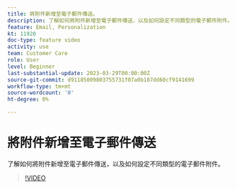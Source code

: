 ```yaml
---
title: 將附件新增至電子郵件傳送。
description: 了解如何將附件新增至電子郵件傳送，以及如何設定不同類型的電子郵件附件。
feature: Email, Personalization
kt: 11920
doc-type: feature video
activity: use
team: Customer Care
role: User
level: Beginner
last-substantial-update: 2023-03-29T00:00:00Z
source-git-commit: d91185009803755731f07a0b187dd60cf9141699
workflow-type: tm+mt
source-wordcount: '0'
ht-degree: 0%

---
```



# 將附件新增至電子郵件傳送

了解如何將附件新增至電子郵件傳送，以及如何設定不同類型的電子郵件附件。

>[!VIDEO](https://video.tv.adobe.com/v/3415789?quality=12)
